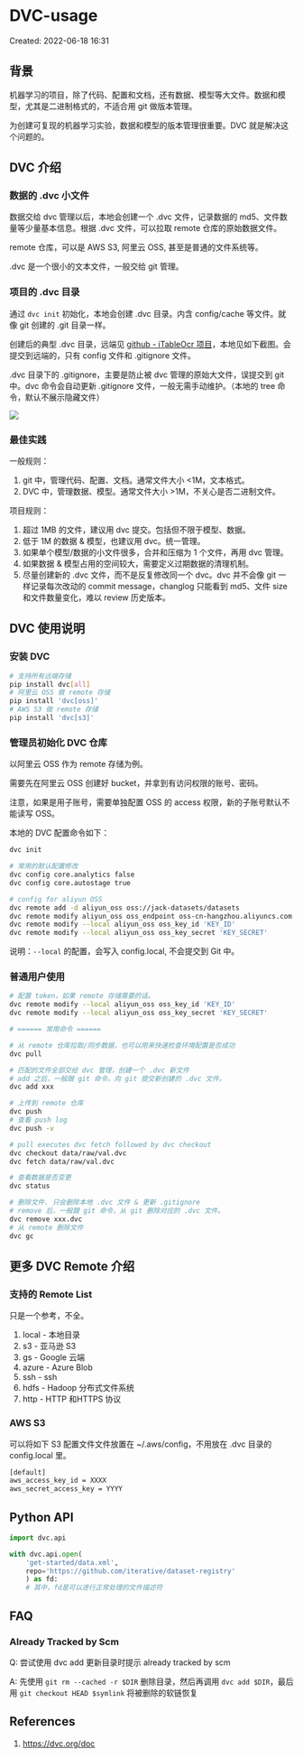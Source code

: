 # DVC-usage

Created: 2022-06-18 16:31

## 背景

机器学习的项目，除了代码、配置和文档，还有数据、模型等大文件。数据和模型，尤其是二进制格式的，不适合用 git 做版本管理。

为创建可复现的机器学习实验，数据和模型的版本管理很重要。DVC 就是解决这个问题的。

## DVC 介绍

### 数据的 .dvc 小文件

数据交给 dvc 管理以后，本地会创建一个 .dvc 文件，记录数据的 md5、文件数量等少量基本信息。根据 .dvc 文件，可以拉取 remote 仓库的原始数据文件。

remote 仓库，可以是 AWS S3, 阿里云 OSS, 甚至是普通的文件系统等。

.dvc 是一个很小的文本文件，一般交给 git 管理。

### 项目的 .dvc 目录

通过 `dvc init` 初始化，本地会创建 .dvc 目录。内含 config/cache 等文件。就像 git 创建的 .git 目录一样。

创建后的典型 .dvc 目录，远端见 [github - iTableOcr 项目](https://github.com/JackonYang/iTableOcr/tree/master/.dvc)，本地见如下截图。会提交到远端的，只有 config 文件和 .gitignore 文件。

.dvc 目录下的 .gitignore，主要是防止被 dvc 管理的原始大文件，误提交到 git 中。dvc 命令会自动更新 .gitignore 文件，一般无需手动维护。（本地的 tree 命令，默认不展示隐藏文件）

![](https://tva1.sinaimg.cn/large/e6c9d24egy1h3dcfr10q0j20fy0h33zg.jpg)

### 最佳实践

一般规则：

1. git 中，管理代码、配置、文档。通常文件大小 <1M，文本格式。
2. DVC 中，管理数据、模型。通常文件大小 >1M，不关心是否二进制文件。

项目规则：

1. 超过 1MB 的文件，建议用 dvc 提交。包括但不限于模型、数据。
2. 低于 1M 的数据 & 模型，也建议用 dvc。统一管理。
3. 如果单个模型/数据的小文件很多，合并和压缩为 1 个文件，再用 dvc 管理。
4. 如果数据 & 模型占用的空间较大，需要定义过期数据的清理机制。
5. 尽量创建新的 .dvc 文件，而不是反复修改同一个 dvc。dvc 并不会像 git 一样记录每次改动的 commit message，changlog 只能看到 md5、文件 size 和文件数量变化，难以 review 历史版本。

## DVC 使用说明

### 安装 DVC

```bash
# 支持所有远端存储
pip install dvc[all]
# 阿里云 OSS 做 remote 存储
pip install 'dvc[oss]'
# AWS S3 做 remote 存储
pip install 'dvc[s3]'
```

### 管理员初始化 DVC 仓库

以阿里云 OSS 作为 remote 存储为例。

需要先在阿里云 OSS 创建好 bucket，并拿到有访问权限的账号、密码。

注意，如果是用子账号，需要单独配置 OSS 的 access 权限，新的子账号默认不能读写 OSS。

本地的 DVC 配置命令如下：

```bash
dvc init

# 常用的默认配置修改
dvc config core.analytics false
dvc config core.autostage true

# config for aliyun OSS
dvc remote add -d aliyun_oss oss://jack-datasets/datasets
dvc remote modify aliyun_oss oss_endpoint oss-cn-hangzhou.aliyuncs.com
dvc remote modify --local aliyun_oss oss_key_id 'KEY_ID'
dvc remote modify --local aliyun_oss oss_key_secret 'KEY_SECRET'
```

说明：`--local` 的配置，会写入 config.local, 不会提交到 Git 中。

### 普通用户使用

```bash
# 配置 token，如果 remote 存储需要的话。
dvc remote modify --local aliyun_oss oss_key_id 'KEY_ID'
dvc remote modify --local aliyun_oss oss_key_secret 'KEY_SECRET'

# ====== 常用命令 ======

# 从 remote 仓库拉取/同步数据，也可以用来快速检查环境配置是否成功
dvc pull

# 匹配的文件全部交给 dvc 管理，创建一个 .dvc 新文件
# add 之后，一般跟 git 命令，向 git 提交新创建的 .dvc 文件。
dvc add xxx

# 上传到 remote 仓库
dvc push
# 查看 push log
dvc push -v

# pull executes dvc fetch followed by dvc checkout
dvc checkout data/raw/val.dvc
dvc fetch data/raw/val.dvc

# 查看数据是否变更
dvc status

# 删除文件. 只会删除本地 .dvc 文件 & 更新 .gitignore
# remove 后，一般跟 git 命令，从 git 删除对应的 .dvc 文件。
dvc remove xxx.dvc
# 从 remote 删除文件
dvc gc
```

## 更多 DVC Remote 介绍

### 支持的 Remote List

只是一个参考，不全。

1. local - 本地目录
3. s3 - 亚马逊 S3
4. gs - Google 云端
5. azure - Azure Blob
6. ssh - ssh
7. hdfs - Hadoop 分布式文件系统
8. http - HTTP 和HTTPS 协议

### AWS S3

可以将如下 S3 配置文件文件放置在 ~/.aws/config，不用放在 .dvc 目录的 config.local 里。

```bash
[default]
aws_access_key_id = XXXX
aws_secret_access_key = YYYY
```

## Python API

```python
import dvc.api

with dvc.api.open(
	'get-started/data.xml',
	repo='https://github.com/iterative/dataset-registry'
	) as fd:
	# 其中，fd是可以进行正常处理的文件描述符
```

## FAQ

### Already Tracked by Scm

Q: 尝试使用 dvc add 更新目录时提示 already tracked by scm

A: 先使用 `git rm --cached -r $DIR` 删除目录，然后再调用 `dvc add $DIR`，最后用 `git checkout HEAD $symlink` 将被删除的软链恢复

## References

1. https://dvc.org/doc
